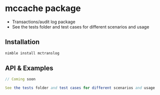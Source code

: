# mccache package

- Transactions/audit log package
- See the tests folder and test cases for different scenarios and usage

## Installation

```sh
nimble install mctranslog
```

## API & Examples

```nim
// Coming soon

See the tests folder and test cases for different scenarios and usage

```
